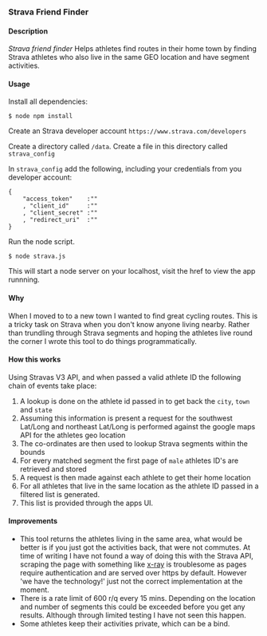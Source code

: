 ### Strava Friend Finder

#### Description
*Strava friend finder* Helps athletes find routes in their home town by finding Strava athletes who
also live in the same GEO location and have segment activities.

#### Usage
Install all dependencies:

    $ node npm install

Create an Strava developer account `https://www.strava.com/developers`

Create a directory called `/data`. Create a file in this directory called `strava_config`

In `strava_config` add the following, including your credentials from you developer account:

    {
        "access_token"    :""
        , "client_id"     :""
        , "client_secret" :""
        , "redirect_uri"  :""
    }

Run the node script. 

    $ node strava.js 

This will start a node server on your localhost, visit the href to view the app runnning.

#### Why
When I moved to to a new town I wanted to find great cycling routes. This is a tricky task on Strava when you don't know anyone living nearby. Rather than trundling through Strava segments and hoping the athletes live round the corner I wrote this tool to
do things programmatically.


#### How this works
Using Stravas V3 API, and when passed a valid athlete ID the following chain of events take place:

1. A lookup is done on the athlete id passed in to get back the `city`, `town` and `state`
2. Assuming this information is present a request for the southwest Lat/Long and northeast Lat/Long is performed against the google maps API for the athletes geo location
3. The co-ordinates are then used to lookup Strava segments within the bounds
4. For every matched segment the first page of `male` athletes ID's are retrieved and stored
5. A request is then made against each athlete to get their home location
6. For all athletes that live in the same location as the athlete ID passed in a filtered list is generated.
7. This list is provided through the apps UI.

#### Improvements
- This tool returns the athletes living in the same area, what would be better is if you just got the activities back, that were not commutes. At time of writing I have not found a way of doing this with the Strava API, scraping the page with something like [x-ray](https://www.npmjs.com/package/x-ray) is troublesome as pages require authentication and are served over https by default. However 'we have the technology!' just not the correct implementation at the moment.
- There is a rate limit of 600 r/q every 15 mins. Depending on the location and number of segments this could be exceeded before you get any results. Although through limited testing I have not seen this happen.
- Some athletes keep their activities private, which can be a bind.
